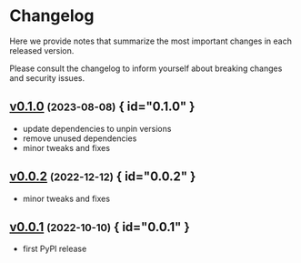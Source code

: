 # Changelog

Here we provide notes that summarize the most important changes in each released version.

Please consult the changelog to inform yourself about breaking changes and security issues.

## [v0.1.0](https://github.com/Materials-Data-Science-and-Informatics/metador-core/tree/v0.1.0) <small>(2023-08-08)</small> { id="0.1.0" }

* update dependencies to unpin versions
* remove unused dependencies
* minor tweaks and fixes

## [v0.0.2](https://github.com/Materials-Data-Science-and-Informatics/metador-core/tree/v0.0.2) <small>(2022-12-12)</small> { id="0.0.2" }

* minor tweaks and fixes

## [v0.0.1](https://github.com/Materials-Data-Science-and-Informatics/metador-core/tree/v0.0.1) <small>(2022-10-10)</small> { id="0.0.1" }

* first PyPI release

